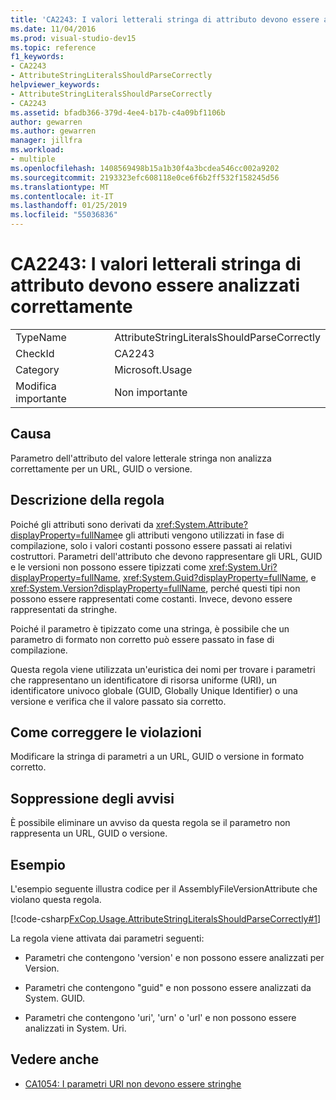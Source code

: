 ```yaml
---
title: 'CA2243: I valori letterali stringa di attributo devono essere analizzati correttamente'
ms.date: 11/04/2016
ms.prod: visual-studio-dev15
ms.topic: reference
f1_keywords:
- CA2243
- AttributeStringLiteralsShouldParseCorrectly
helpviewer_keywords:
- AttributeStringLiteralsShouldParseCorrectly
- CA2243
ms.assetid: bfadb366-379d-4ee4-b17b-c4a09bf1106b
author: gewarren
ms.author: gewarren
manager: jillfra
ms.workload:
- multiple
ms.openlocfilehash: 1408569498b15a1b30f4a3bcdea546cc002a9202
ms.sourcegitcommit: 2193323efc608118e0ce6f6b2ff532f158245d56
ms.translationtype: MT
ms.contentlocale: it-IT
ms.lasthandoff: 01/25/2019
ms.locfileid: "55036836"
---
```

# <a name="ca2243-attribute-string-literals-should-parse-correctly"></a>CA2243: I valori letterali stringa di attributo devono essere analizzati correttamente

|||
|-|-|
|TypeName|AttributeStringLiteralsShouldParseCorrectly|
|CheckId|CA2243|
|Category|Microsoft.Usage|
|Modifica importante|Non importante|

## <a name="cause"></a>Causa
 Parametro dell'attributo del valore letterale stringa non analizza correttamente per un URL, GUID o versione.

## <a name="rule-description"></a>Descrizione della regola
 Poiché gli attributi sono derivati da <xref:System.Attribute?displayProperty=fullName>e gli attributi vengono utilizzati in fase di compilazione, solo i valori costanti possono essere passati ai relativi costruttori. Parametri dell'attributo che devono rappresentare gli URL, GUID e le versioni non possono essere tipizzati come <xref:System.Uri?displayProperty=fullName>, <xref:System.Guid?displayProperty=fullName>, e <xref:System.Version?displayProperty=fullName>, perché questi tipi non possono essere rappresentati come costanti. Invece, devono essere rappresentati da stringhe.

 Poiché il parametro è tipizzato come una stringa, è possibile che un parametro di formato non corretto può essere passato in fase di compilazione.

 Questa regola viene utilizzata un'euristica dei nomi per trovare i parametri che rappresentano un identificatore di risorsa uniforme (URI), un identificatore univoco globale (GUID, Globally Unique Identifier) o una versione e verifica che il valore passato sia corretto.

## <a name="how-to-fix-violations"></a>Come correggere le violazioni
 Modificare la stringa di parametri a un URL, GUID o versione in formato corretto.

## <a name="when-to-suppress-warnings"></a>Soppressione degli avvisi
 È possibile eliminare un avviso da questa regola se il parametro non rappresenta un URL, GUID o versione.

## <a name="example"></a>Esempio
 L'esempio seguente illustra codice per il AssemblyFileVersionAttribute che violano questa regola.

 [!code-csharp[FxCop.Usage.AttributeStringLiteralsShouldParseCorrectly#1](../code-quality/codesnippet/CSharp/ca2243-attribute-string-literals-should-parse-correctly_1.cs)]

 La regola viene attivata dai parametri seguenti:

- Parametri che contengono 'version' e non possono essere analizzati per Version.

- Parametri che contengono "guid" e non possono essere analizzati da System. GUID.

- Parametri che contengono 'uri', 'urn' o 'url' e non possono essere analizzati in System. Uri.

## <a name="see-also"></a>Vedere anche

- [CA1054: I parametri URI non devono essere stringhe](../code-quality/ca1054-uri-parameters-should-not-be-strings.md)